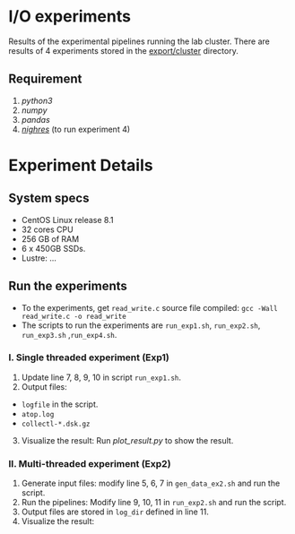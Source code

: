 # I/O experiments
Results of the experimental pipelines running the lab cluster.
There are results of 4 experiments stored in the [export/cluster](export/cluster/) directory.
    
## Requirement
1. *python3*
2. *numpy*
3. *pandas*
4. [*nighres*](https://nighres.readthedocs.io/en/latest/) (to run experiment 4)

# Experiment Details
## System specs
- CentOS Linux release 8.1
- 32 cores CPU
- 256 GB of RAM
- 6 x 450GB SSDs.
- Lustre: ...

## Run the experiments
- To the experiments, get `read_write.c` source file compiled: `gcc -Wall read_write.c -o read_write`
- The scripts to run the experiments are `run_exp1.sh`, `run_exp2.sh`, `run_exp3.sh` ,`run_exp4.sh`.

### I. Single threaded experiment (Exp1)
1. Update line 7, 8, 9, 10 in script `run_exp1.sh`.
2. Output files:
- `logfile` in the script.
- `atop.log`
- `collectl-*.dsk.gz`
3. Visualize the result: Run *plot_result.py* to show the result.

### II. Multi-threaded experiment (Exp2)
1. Generate input files: modify line 5, 6, 7 in `gen_data_ex2.sh` and run the script.
2. Run the pipelines: Modify line 9, 10, 11 in `run_exp2.sh` and run the script.
3. Output files are stored in `log_dir` defined in line 11.
4. Visualize the result: 
